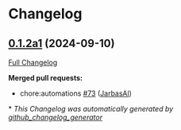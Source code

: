 # Changelog

## [0.1.2a1](https://github.com/OpenVoiceOS/ovos-backend-client/tree/0.1.2a1) (2024-09-10)

[Full Changelog](https://github.com/OpenVoiceOS/ovos-backend-client/compare/V0.1.2...0.1.2a1)

**Merged pull requests:**

- chore:automations [\#73](https://github.com/OpenVoiceOS/ovos-backend-client/pull/73) ([JarbasAl](https://github.com/JarbasAl))



\* *This Changelog was automatically generated by [github_changelog_generator](https://github.com/github-changelog-generator/github-changelog-generator)*
